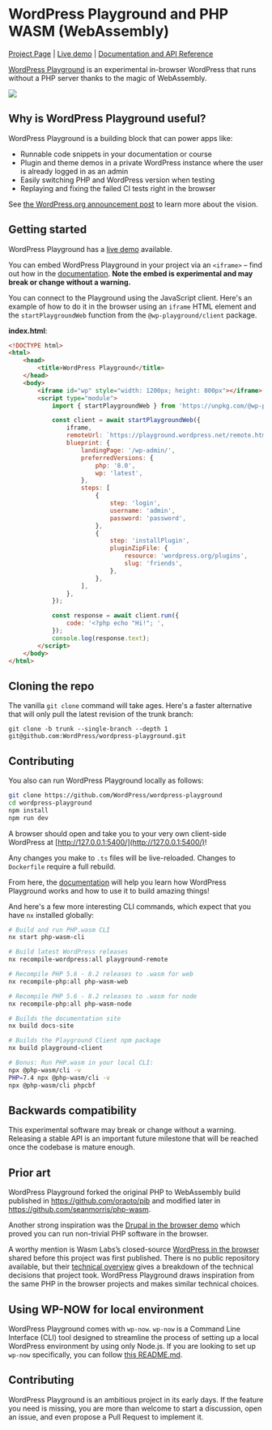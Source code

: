 # WordPress Playground and PHP WASM (WebAssembly)

[Project Page](https://developer.wordpress.org/playground/) | [Live demo](https://playground.wordpress.net/) | [Documentation and API Reference](https://wordpress.github.io/wordpress-playground/)

[WordPress Playground](https://github.com/WordPress/wordpress-playground) is an experimental in-browser WordPress that runs without a PHP server thanks to the magic of WebAssembly.

![](https://raw.githubusercontent.com/wordpress/wordpress-playground/trunk/demo.png)

## Why is WordPress Playground useful?

WordPress Playground is a building block that can power apps like:

-   Runnable code snippets in your documentation or course
-   Plugin and theme demos in a private WordPress instance where the user is already logged in as an admin
-   Easily switching PHP and WordPress version when testing
-   Replaying and fixing the failed CI tests right in the browser

See
[the WordPress.org announcement post](https://make.wordpress.org/core/2022/09/23/client-side-webassembly-wordpress-with-no-server/) to learn more about the vision.

## Getting started

WordPress Playground has a [live demo](https://developer.wordpress.org/playground/demo/) available.

You can embed WordPress Playground in your project via an `<iframe>` – find out how in the [documentation](https://wordpress.github.io/wordpress-playground/). **Note the embed is experimental and may break or change without a warning.**

You can connect to the Playground using the JavaScript client. Here's an example of how to do it in the browser using an `iframe` HTML element and the `startPlaygroundWeb` function from the `@wp-playground/client` package.

**index.html**:

```html
<!DOCTYPE html>
<html>
	<head>
		<title>WordPress Playground</title>
	</head>
	<body>
		<iframe id="wp" style="width: 1200px; height: 800px"></iframe>
		<script type="module">
			import { startPlaygroundWeb } from 'https://unpkg.com/@wp-playground/client/index.js';

			const client = await startPlaygroundWeb({
				iframe,
				remoteUrl: `https://playground.wordpress.net/remote.html`,
				blueprint: {
					landingPage: '/wp-admin/',
					preferredVersions: {
						php: '8.0',
						wp: 'latest',
					},
					steps: [
						{
							step: 'login',
							username: 'admin',
							password: 'password',
						},
						{
							step: 'installPlugin',
							pluginZipFile: {
								resource: 'wordpress.org/plugins',
								slug: 'friends',
							},
						},
					],
				},
			});

			const response = await client.run({
				code: '<?php echo "Hi!"; ',
			});
			console.log(response.text);
		</script>
	</body>
</html>
```

## Cloning the repo

The vanilla `git clone` command will take ages. Here's a faster alternative that will
only pull the latest revision of the trunk branch:

```
git clone -b trunk --single-branch --depth 1 git@github.com:WordPress/wordpress-playground.git
```

## Contributing

You also can run WordPress Playground locally as follows:

```bash
git clone https://github.com/WordPress/wordpress-playground
cd wordpress-playground
npm install
npm run dev
```

A browser should open and take you to your very own client-side WordPress at [http://127.0.0.1:5400/](http://127.0.0.1:5400/)!

Any changes you make to `.ts` files will be live-reloaded. Changes to `Dockerfile` require a full rebuild.

From here, the [documentation](https://wordpress.github.io/wordpress-playground/) will help you learn how WordPress Playground works and how to use it to build amazing things!

And here's a few more interesting CLI commands, which expect that you have `nx` installed globally:

```bash
# Build and run PHP.wasm CLI
nx start php-wasm-cli

# Build latest WordPress releases
nx recompile-wordpress:all playground-remote

# Recompile PHP 5.6 - 8.2 releases to .wasm for web
nx recompile-php:all php-wasm-web

# Recompile PHP 5.6 - 8.2 releases to .wasm for node
nx recompile-php:all php-wasm-node

# Builds the documentation site
nx build docs-site

# Builds the Playground Client npm package
nx build playground-client

# Bonus: Run PHP.wasm in your local CLI:
npx @php-wasm/cli -v
PHP=7.4 npx @php-wasm/cli -v
npx @php-wasm/cli phpcbf
```

## Backwards compatibility

This experimental software may break or change without a warning. Releasing a stable API is an important future milestone that will be reached once the codebase is mature enough.

## Prior art

WordPress Playground forked the original PHP to WebAssembly build published in https://github.com/oraoto/pib and modified later in https://github.com/seanmorris/php-wasm.

Another strong inspiration was the [Drupal in the browser demo](https://seanmorris.github.io/php-wasm/?autorun=0&persist=0&single-expression=0&code=%253C%253Fphp%250Aini_set%28%27session.save_path%27%252C%2520%27%252Fhome%252Fweb_user%27%29%253B%250A%250A%2524stdErr%2520%253D%2520fopen%28%27php%253A%252F%252Fstderr%27%252C%2520%27w%27%29%253B%250A%2524errors%2520%253D%2520%255B%255D%253B%250A%250Aregister_shutdown_function%28function%28%29%2520use%28%2524stdErr%252C%2520%2526%2524errors%29%257B%250A%2520%2520%2520%2520fwrite%28%2524stdErr%252C%2520json_encode%28%255B%27session_id%27%2520%253D%253E%2520session_id%28%29%255D%29%2520.%2520%2522%255Cn%2522%29%253B%250A%2520%2520%2520%2520fwrite%28%2524stdErr%252C%2520json_encode%28%255B%27headers%27%253D%253Eheaders_list%28%29%255D%29%2520.%2520%2522%255Cn%2522%29%253B%250A%2520%2520%2520%2520fwrite%28%2524stdErr%252C%2520json_encode%28%255B%27errors%27%2520%253D%253E%2520error_get_last%28%29%255D%29%2520.%2520%2522%255Cn%2522%29%253B%250A%257D%29%253B%250A%250Aset_error_handler%28function%28...%2524args%29%2520use%28%2524stdErr%252C%2520%2526%2524errors%29%257B%250A%2509fwrite%28%2524stdErr%252C%2520print_r%28%2524args%252C1%29%29%253B%250A%257D%29%253B%250A%250A%2524docroot%2520%253D%2520%27%252Fpreload%252Fdrupal-7.59%27%253B%250A%2524path%2520%2520%2520%2520%253D%2520%27%252F%27%253B%250A%2524script%2520%2520%253D%2520%27index.php%27%253B%250A%250A%2524_SERVER%255B%27REQUEST_URI%27%255D%2520%2520%2520%2520%2520%253D%2520%2524docroot%2520.%2520%2524path%253B%250A%2524_SERVER%255B%27REMOTE_ADDR%27%255D%2520%2520%2520%2520%2520%253D%2520%27127.0.0.1%27%253B%250A%2524_SERVER%255B%27SERVER_NAME%27%255D%2520%2520%2520%2520%2520%253D%2520%27localhost%27%253B%250A%2524_SERVER%255B%27SERVER_PORT%27%255D%2520%2520%2520%2520%2520%253D%25203333%253B%250A%2524_SERVER%255B%27REQUEST_METHOD%27%255D%2520%2520%253D%2520%27GET%27%253B%250A%2524_SERVER%255B%27SCRIPT_FILENAME%27%255D%2520%253D%2520%2524docroot%2520.%2520%27%252F%27%2520.%2520%2524script%253B%250A%2524_SERVER%255B%27SCRIPT_NAME%27%255D%2520%2520%2520%2520%2520%253D%2520%2524docroot%2520.%2520%27%252F%27%2520.%2520%2524script%253B%250A%2524_SERVER%255B%27PHP_SELF%27%255D%2520%2520%2520%2520%2520%2520%2520%2520%253D%2520%2524docroot%2520.%2520%27%252F%27%2520.%2520%2524script%253B%250A%250Achdir%28%2524docroot%29%253B%250A%250Aob_start%28%29%253B%250A%250Adefine%28%27DRUPAL_ROOT%27%252C%2520getcwd%28%29%29%253B%250A%250Arequire_once%2520DRUPAL_ROOT%2520.%2520%27%252Fincludes%252Fbootstrap.inc%27%253B%250Adrupal_bootstrap%28DRUPAL_BOOTSTRAP_FULL%29%253B%250A%250A%2524uid%2520%2520%2520%2520%2520%253D%25201%253B%250A%2524user%2520%2520%2520%2520%253D%2520user_load%28%2524uid%29%253B%250A%2524account%2520%253D%2520array%28%27uid%27%2520%253D%253E%2520%2524user-%253Euid%29%253B%250Auser_login_submit%28array%28%29%252C%2520%2524account%29%253B%250A%250A%2524itemPath%2520%253D%2520%2524path%253B%250A%2524itemPath%2520%253D%2520preg_replace%28%27%252F%255E%255C%255C%252Fpreload%252F%27%252C%2520%27%27%252C%2520%2524itemPath%29%253B%250A%2524itemPath%2520%253D%2520preg_replace%28%27%252F%255E%255C%255C%252Fdrupal-7.59%252F%27%252C%2520%27%27%252C%2520%2524itemPath%29%253B%250A%2524itemPath%2520%253D%2520preg_replace%28%27%252F%255E%255C%252F%252F%27%252C%2520%27%27%252C%2520%2524itemPath%29%253B%250A%250Aif%28%2524itemPath%29%250A%257B%250A%2520%2520%2520%2520%250A%2520%2520%2520%2520%2524router_item%2520%253D%2520menu_get_item%28%2524itemPath%29%253B%250A%2520%2520%2520%2520%2524router_item%255B%27access_callback%27%255D%2520%253D%2520true%253B%250A%2520%2520%2520%2520%2524router_item%255B%27access%27%255D%2520%253D%2520true%253B%250A%2520%2520%2520%2520%250A%2520%2520%2520%2520if%2520%28%2524router_item%255B%27include_file%27%255D%29%2520%257B%250A%2520%2520%2520%2520%2520%2520require_once%2520DRUPAL_ROOT%2520.%2520%27%252F%27%2520.%2520%2524router_item%255B%27include_file%27%255D%253B%250A%2520%2520%2520%2520%257D%250A%2520%2520%2520%2520%250A%2520%2520%2520%2520%2524page_callback_result%2520%253D%2520call_user_func_array%28%2524router_item%255B%27page_callback%27%255D%252C%2520unserialize%28%2524router_item%255B%27page_arguments%27%255D%29%29%253B%250A%2520%2520%2520%2520%250A%2520%2520%2520%2520drupal_deliver_page%28%2524page_callback_result%29%253B%250A%257D%250Aelse%250A%257B%250A%2520%2520%2520%2520menu_execute_active_handler%28%29%253B%250A%257D&render-as=html) which proved you can run non-trivial PHP software in the browser.

A worthy mention is Wasm Labs’s closed-source [WordPress in the browser](https://wordpress.wasmlabs.dev/) shared before this project was first published. There is no public repository available, but their [technical overview](https://wasmlabs.dev/articles/wordpress-in-the-browser/) gives a breakdown of the technical decisions that project took. WordPress Playground draws inspiration from the same PHP in the browser projects and makes similar technical choices.

## Using WP-NOW for local environment

WordPress Playground comes with `wp-now`. `wp-now` is a Command Line Interface (CLI) tool designed to streamline the process of setting up a local WordPress environment by using only Node.js. If you are looking to set up `wp-now` specifically, you can follow [this README.md](/packages/wp-now/README.md).

## Contributing

WordPress Playground is an ambitious project in its early days. If the feature you need is missing, you are more than welcome to start a discussion, open an issue, and even propose a Pull Request to implement it.
